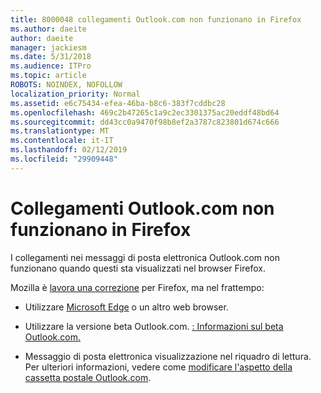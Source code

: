 ```yaml
---
title: 8000048 collegamenti Outlook.com non funzionano in Firefox
ms.author: daeite
author: daeite
manager: jackiesm
ms.date: 5/31/2018
ms.audience: ITPro
ms.topic: article
ROBOTS: NOINDEX, NOFOLLOW
localization_priority: Normal
ms.assetid: e6c75434-efea-46ba-b8c6-383f7cddbc28
ms.openlocfilehash: 469c2b47265c1a9c2ec3301375ac20eddf48bd64
ms.sourcegitcommit: dd43cc0a9470f98b8ef2a3787c823801d674c666
ms.translationtype: MT
ms.contentlocale: it-IT
ms.lasthandoff: 02/12/2019
ms.locfileid: "29909448"
---
```

# <a name="links-in-outlookcom-dont-work-in-firefox"></a>Collegamenti Outlook.com non funzionano in Firefox

I collegamenti nei messaggi di posta elettronica Outlook.com non funzionano quando questi sta visualizzati nel browser Firefox.
  
Mozilla è [lavora una correzione](https://go.microsoft.com/fwlink/p/?linkid=2001502&amp;clcid=0x409) per Firefox, ma nel frattempo: 
  
- Utilizzare [Microsoft Edge](https://go.microsoft.com/fwlink/p/?linkid=2001503&amp;clcid=0x409) o un altro web browser. 
    
- Utilizzare la versione beta Outlook.com. [: Informazioni sul beta Outlook.com.](https://go.microsoft.com/fwlink/p/?linkid=874356&amp;clcid=0x409)
    
- Messaggio di posta elettronica visualizzazione nel riquadro di lettura. Per ulteriori informazioni, vedere come [modificare l'aspetto della cassetta postale Outlook.com](https://go.microsoft.com/fwlink/p/?linkid=2001401&amp;clcid=0x409).
    

